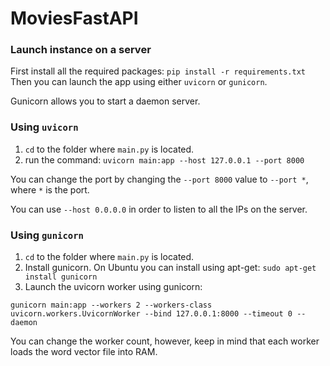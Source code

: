 # MoviesFastAPI

### Launch instance on a server
First install all the required packages:
``pip install -r requirements.txt``
Then you can launch the app using either ``uvicorn`` or ``gunicorn``.

Gunicorn allows you to start a daemon server.

### Using ``uvicorn``
1. ``cd`` to the folder where ``main.py`` is located.
2. run the command: ``uvicorn main:app --host 127.0.0.1 --port 8000``

You can change the port by changing the ``--port 8000`` value to ``--port *``, where ``*`` is the port.

You can use ``--host 0.0.0.0`` in order to listen to all the IPs on the server.

### Using ``gunicorn``
1. ``cd`` to the folder where ``main.py`` is located.
2. Install gunicorn. On Ubuntu you can install using apt-get: ``sudo apt-get install gunicorn``
3. Launch the uvicorn worker using gunicorn:
````
gunicorn main:app --workers 2 --workers-class uvicorn.workers.UvicornWorker --bind 127.0.0.1:8000 --timeout 0 --daemon
````

You can change the worker count, however, keep in mind that each worker loads the word vector file into RAM.